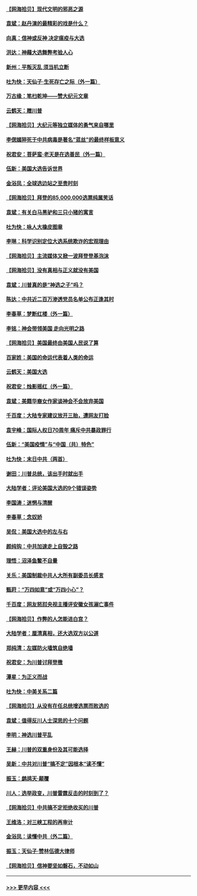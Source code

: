 #### [【网海拾贝】现代文明的邪恶之源](../pages/nsc993/n12634425.md?t=12211551) 
#### [袁斌：赵丹演的最精彩的戏是什么？](../pages/nsc993/n12633316.md?t=12211551) 
#### [向真：信神或反神 决定瘟疫与大选](../pages/nsc993/n12632710.md?t=12211551) 
#### [洪达：神藉大选舞弊考验人心](../pages/nsc993/n12631962.md?t=12211551) 
#### [新州：平叛灭乱  须当机立断](../pages/nsc993/n12631946.md?t=12211551) 
#### [吐为快：天仙子‧生死存亡之际（外一篇）](../pages/nsc993/n12631927.md?t=12211551) 
#### [万古缘：笔扫乾坤——赞大纪元文章](../pages/nsc993/n12631922.md?t=12211551) 
#### [云鹤天：赠川普](../pages/nsc993/n12631823.md?t=12211551) 
#### [【网海拾贝】大纪元等独立媒体的勇气来自哪里](../pages/nsc993/n12629961.md?t=12211551) 
#### [李偲嫣猝死于中共病毒是著名“蓝丝”的最终样板意义](../pages/nsc993/n12628812.md?t=12211551) 
#### [祝君安：菩萨蛮·老天是在选善民（外一篇）](../pages/nsc993/n12628793.md?t=12211551) 
#### [伍新：美国大选告诉世界](../pages/nsc993/n12628768.md?t=12211551) 
#### [金浴凤：全球选边站之至贵时刻](../pages/nsc993/n12627318.md?t=12211551) 
#### [【网海拾贝】拜登的85,000,000选票纯属笑话](../pages/nsc993/n12626569.md?t=12211551) 
#### [袁斌：有关白马黑驴和三只小猪的寓言](../pages/nsc993/n12626198.md?t=12211551) 
#### [吐为快：咏人大橡皮图章](../pages/nsc993/n12624470.md?t=12211551) 
#### [李琳：科学识别定位大选系统欺诈的宏观理由](../pages/nsc993/n12624340.md?t=12211551) 
#### [【网海拾贝】主流媒体又掀一波拜登登基泡沫](../pages/nsc993/n12624000.md?t=12211551) 
#### [【网海拾贝】没有真相与正义就没有美国](../pages/nsc993/n12621885.md?t=12211551) 
#### [袁斌：川普真的是“神选之子”吗？](../pages/nsc993/n12621749.md?t=12211551) 
#### [陈达：中共近二百万渗透党员名单公布正逢其时](../pages/nsc993/n12620870.md?t=12211551) 
#### [李春草：梦断红楼（外一篇）](../pages/nsc993/n12619122.md?t=12211551) 
#### [李铭：神会带领美国 走向光明之路](../pages/nsc993/n12618584.md?t=12211551) 
#### [【网海拾贝】美国最终由美国人民说了算](../pages/nsc993/n12617255.md?t=12211551) 
#### [百家姓：美国的命运代表着人类的命运](../pages/nsc993/n12615838.md?t=12211551) 
#### [云鹤天：美国大选](../pages/nsc993/n12615994.md?t=12211551) 
#### [祝君安：烛影摇红（外一篇）](../pages/nsc993/n12615975.md?t=12211551) 
#### [袁斌：美籍华裔女作家谈神会不会放弃美国](../pages/nsc993/n12615263.md?t=12211551) 
#### [千百度：大陆专家建议放开三胎，遭网友打脸](../pages/nsc993/n12614456.md?t=12211551) 
#### [袁宇峰：国际人权日70周年 痛斥中共暴政罪行](../pages/nsc993/n12611965.md?t=12211551) 
#### [伍新：“美国疫情”与“中国（共）特色”](../pages/nsc993/n12611463.md?t=12211551) 
#### [吐为快：末日中共（两首）](../pages/nsc993/n12611461.md?t=12211551) 
#### [谢田：川普总统，该出手时就出手](../pages/nsc993/n12610905.md?t=12211551) 
#### [大陆学者：评论美国大选的9个错误姿势](../pages/nsc993/n12609586.md?t=12211551) 
#### [李国涛：迷惘与清醒](../pages/nsc993/n12607532.md?t=12211551) 
#### [李春草：念奴娇](../pages/nsc993/n12607083.md?t=12211551) 
#### [吴侃：美国大选中的左与右](../pages/nsc993/n12607054.md?t=12211551) 
#### [颜纯钩：中共加速走上自毁之路](../pages/nsc993/n12606473.md?t=12211551) 
#### [理悟：沼泽鱼鳖不自量](../pages/nsc993/n12606454.md?t=12211551) 
#### [关乐：美国制裁中共人大所有副委员长感言](../pages/nsc993/n12606442.md?t=12211551) 
#### [甄莳：“万四如意”或“万四小心”？](../pages/nsc993/n12606091.md?t=12211551) 
#### [千百度：网友怒怼央视主播评安徽女孩溺亡事件](../pages/nsc993/n12605370.md?t=12211551) 
#### [【网海拾贝】作弊的人怎能进白宫？](../pages/nsc993/n12603546.md?t=12211551) 
#### [大陆学者：厘清真相，还大选双方以公道](../pages/nsc993/n12603475.md?t=12211551) 
#### [郑纯清：左媒防火墙筑自绝墙](../pages/nsc993/n12602226.md?t=12211551) 
#### [祝君安：为川普讨拜登檄](../pages/nsc993/n12602199.md?t=12211551) 
#### [潭星：为正义而战](../pages/nsc993/n12600926.md?t=12211551) 
#### [吐为快：中美关系二篇](../pages/nsc993/n12600908.md?t=12211551) 
#### [【网海拾贝】从没有在任总统增选票而败选的](../pages/nsc993/n12600435.md?t=12211551) 
#### [袁斌：值得反川人士深思的十个问题](../pages/nsc993/n12600332.md?t=12211551) 
#### [李明：神选川普平乱](../pages/nsc993/n12599751.md?t=12211551) 
#### [王赫：川普的双重身份及其可能选择](../pages/nsc993/n12599723.md?t=12211551) 
#### [吴新：中共对川普“搞不定”因根本“读不懂”](../pages/nsc993/n12599502.md?t=12211551) 
#### [振玉：鹧鸪天‧颠覆](../pages/nsc993/n12599494.md?t=12211551) 
#### [川人：选举政变，川普雷霆反击的时刻到了？](../pages/nsc993/n12599291.md?t=12211551) 
#### [【网海拾贝】中共搞不定拒绝收买的川普](../pages/nsc993/n12598955.md?t=12211551) 
#### [王维洛：对三峡工程的再审计](../pages/nsc993/n12598436.md?t=12211551) 
#### [金浴凤：读懂中共（外二篇）](../pages/nsc993/n12597943.md?t=12211551) 
#### [振玉：天仙子‧赞林伍德大律师](../pages/nsc993/n12597929.md?t=12211551) 
#### [【网海拾贝】信神要坚如磐石，不动如山](../pages/nsc993/n12597901.md?t=12211551) 

----
#### [ >>> 更早内容 <<< ](../indexes/nsc993-earlier.md)
